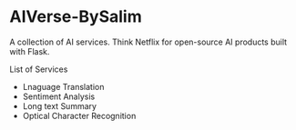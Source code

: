# AIVerse-BySalim
A collection of AI services. Think Netflix for open-source AI products built with Flask.

List of Services 
- Lnaguage Translation
- Sentiment Analysis
- Long text Summary
- Optical Character Recognition
